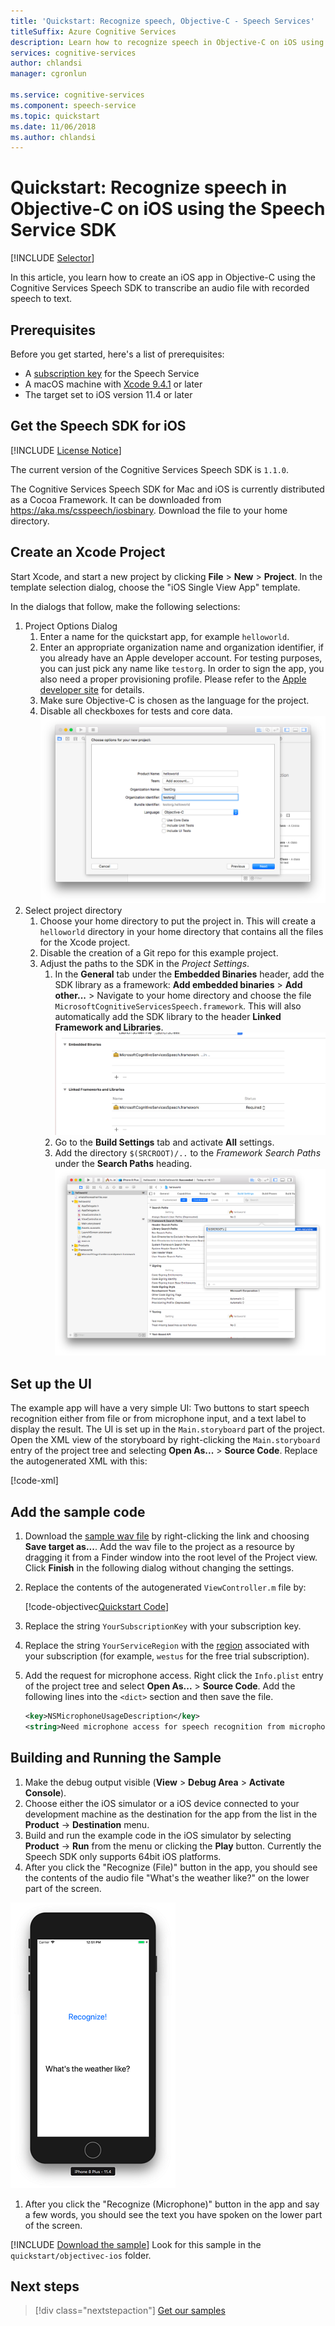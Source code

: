 ```yaml
---
title: 'Quickstart: Recognize speech, Objective-C - Speech Services'
titleSuffix: Azure Cognitive Services
description: Learn how to recognize speech in Objective-C on iOS using the Speech Service SDK
services: cognitive-services
author: chlandsi
manager: cgronlun

ms.service: cognitive-services
ms.component: speech-service
ms.topic: quickstart
ms.date: 11/06/2018
ms.author: chlandsi
---
```


# Quickstart: Recognize speech in Objective-C on iOS using the Speech Service SDK

[!INCLUDE [Selector](../../../includes/cognitive-services-speech-service-quickstart-selector.md)]

In this article, you learn how to create an iOS app in Objective-C using the Cognitive Services Speech SDK to transcribe an audio file with recorded speech to text.

## Prerequisites

Before you get started, here's a list of prerequisites:

* A [subscription key](get-started.md) for the Speech Service
* A macOS machine with [Xcode 9.4.1](https://geo.itunes.apple.com/us/app/xcode/id497799835?mt=12) or later
* The target set to iOS version 11.4 or later

## Get the Speech SDK for iOS

[!INCLUDE [License Notice](../../../includes/cognitive-services-speech-service-license-notice.md)]

The current version of the Cognitive Services Speech SDK is `1.1.0`.

The Cognitive Services Speech SDK for Mac and iOS is currently distributed as a Cocoa Framework.
It can be downloaded from https://aka.ms/csspeech/iosbinary. Download the file to your home directory.

## Create an Xcode Project

Start Xcode, and start a new project by clicking **File** > **New** > **Project**.
In the template selection dialog, choose the "iOS Single View App" template.

In the dialogs that follow, make the following selections:

1. Project Options Dialog
    1. Enter a name for the quickstart app, for example `helloworld`.
    1. Enter an appropriate organization name and organization identifier, if you already have an Apple developer account. For testing purposes, you can just pick any name like `testorg`. In order to sign the app, you also need a proper provisioning profile. Please refer to the [Apple developer site](https://developer.apple.com/) for details.
    1. Make sure Objective-C is chosen as the language for the project.
    1. Disable all checkboxes for tests and core data.
    ![Project Settings](media/sdk/qs-objectivec-project-settings.png)
1. Select project directory
    1. Choose your home directory to put the project in. This will create a `helloworld` directory in your home directory that contains all the files for the Xcode project.
    1. Disable the creation of a Git repo for this example project.
    1. Adjust the paths to the SDK in the *Project Settings*.
        1. In the **General** tab under the **Embedded Binaries** header, add the SDK library as a framework: **Add embedded binaries** > **Add other...** > Navigate to your home directory and choose the file `MicrosoftCognitiveServicesSpeech.framework`. This will also automatically add the SDK library to the header **Linked Framework and Libraries**.
        ![Added Framework](media/sdk/qs-objectivec-framework.png)
        1. Go to the **Build Settings** tab and activate **All** settings.
        1. Add the directory `$(SRCROOT)/..` to the *Framework Search Paths* under the **Search Paths** heading.
        ![Framework Search Path setting](media/sdk/qs-objectivec-framework-search-paths.png)

## Set up the UI

The example app will have a very simple UI: Two buttons to start speech recognition either from file or from microphone input, and a text label to display the result.
The UI is set up in the `Main.storyboard` part of the project.
Open the XML view of the storyboard by right-clicking the `Main.storyboard` entry of the project tree and selecting **Open As...** > **Source Code**.
Replace the autogenerated XML with this:

[!code-xml[](~/samples-cognitive-services-speech-sdk/quickstart/objectivec-ios/helloworld/helloworld/Base.lproj/Main.storyboard)]

## Add the sample code

1. Download the [sample wav file](https://raw.githubusercontent.com/Azure-Samples/cognitive-services-speech-sdk/f9807b1079f3a85f07cbb6d762c6b5449d536027/samples/cpp/windows/console/samples/whatstheweatherlike.wav) by right-clicking the link and choosing **Save target as...**.
Add the wav file to the project as a resource by dragging it from a Finder window into the root level of the Project view.
Click **Finish** in the following dialog without changing the settings.
1. Replace the contents of the autogenerated `ViewController.m` file by:

   [!code-objectivec[Quickstart Code](~/samples-cognitive-services-speech-sdk/quickstart/objectivec-ios/helloworld/helloworld/ViewController.m#code)]
1. Replace the string `YourSubscriptionKey` with your subscription key.
1. Replace the string `YourServiceRegion` with the [region](regions.md) associated with your subscription (for example, `westus` for the free trial subscription).
1. Add the request for microphone access. Right click the `Info.plist` entry of the project tree and select **Open As...** > **Source Code**. Add the following lines into the `<dict>` section and then save the file.
    ```xml
    <key>NSMicrophoneUsageDescription</key>
    <string>Need microphone access for speech recognition from microphone.</string>
    ```

## Building and Running the Sample

1. Make the debug output visible (**View** > **Debug Area** > **Activate Console**).
1. Choose either the iOS simulator or a iOS device connected to your development machine as the destination for the app from the list in the **Product** -> **Destination** menu.
1. Build and run the example code in the iOS simulator by selecting **Product** -> **Run** from the menu or clicking the **Play** button.
Currently the Speech SDK only supports 64bit iOS platforms.
1. After you click the "Recognize (File)" button in the app, you should see the contents of the audio file "What's the weather like?" on the lower part of the screen.

 ![Simulated iOS App](media/sdk/qs-objectivec-simulated-app.png)

1. After you click the "Recognize (Microphone)" button in the app and say a few words, you should see the text you have spoken on the lower part of the screen.

[!INCLUDE [Download the sample](../../../includes/cognitive-services-speech-service-speech-sdk-sample-download-h2.md)]
Look for this sample in the `quickstart/objectivec-ios` folder.

## Next steps

> [!div class="nextstepaction"]
> [Get our samples](speech-sdk.md#get-the-samples)
